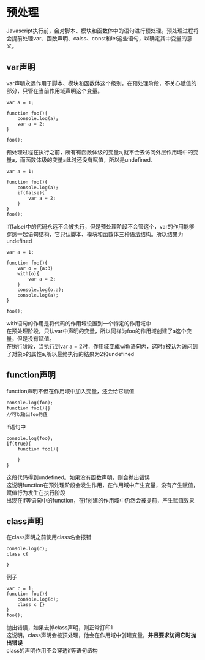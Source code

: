# 预处理
Javascript执行前，会对脚本、模块和函数体中的语句进行预处理。预处理过程将会提前处理var、函数声明、calss、const和let这些语句，以确定其中变量的意义。
## var声明
var声明永远作用于脚本、模块和函数体这个级别，在预处理阶段，不关心赋值的部分，只管在当前作用域声明这个变量。
```
var a = 1;

function foo(){
    console.log(a);
    var a = 2;
}

foo();
```
预处理过程在执行之前，所有有函数体级的变量a,就不会去访问外层作用域中的变量a，而函数体级的变量a此时还没有赋值，所以是undefined.
```
var a = 1;

function foo(){
    console.log(a);
    if(false){
        var a = 2;
    }
}
foo();
```
if(false)中的代码永远不会被执行，但是预处理阶段不会管这个，var的作用能够穿透一起语句结构，它只认脚本、模块和函数体三种语法结构。所以结果为undefined
```
var a = 1;

function foo(){
    var o = {a:3}
    with(o){
        var a = 2;
    }
    console.log(o.a);
    console.log(a);
}

foo();
```
with语句的作用是将代码的作用域设置到一个特定的作用域中  
在预处理阶段，只认var中声明的变量，所以同样为foo的作用域创建了a这个变量，但是没有赋值。  
在执行阶段，当执行到var a = 2时，作用域变成with语句内，这时a被认为访问到了对象o的属性a,所以最终执行的结果为2和undefined
## function声明
function声明不但在作用域中加入变量，还会给它赋值
```
console.log(foo);
function foo(){}
//可以输出foo的值
```
if语句中
```
console.log(foo);
if(true){
    function foo(){

    }
}
```
这段代码得到undefined。如果没有函数声明，则会抛出错误  
这说明function在预处理阶段会发生作用，在作用域中产生变量，没有产生赋值，赋值行为发生在执行阶段  
出现在if等语句中的function，在if创建的作用域中仍然会被提前，产生赋值效果
## class声明
在class声明之前使用class名会报错
```
console.log(c);
class c{

}
```
例子
```
var c = 1;
function foo(){
    console.log(c);
    class c {}
}
foo();
```
抛出错误，如果去掉class声明，则正常打印1  
这说明，class声明会被预处理，他会在作用域中创建变量，**并且要求访问它时抛出错误**  
class的声明作用不会穿透if等语句结构